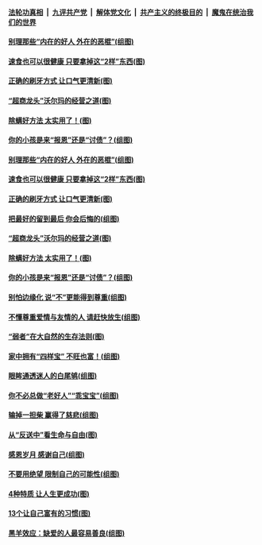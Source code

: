 ####  [法轮功真相](../../../../basic/blob/master/README.md?t=09032039) &nbsp;|&nbsp; [九评共产党](../../../../9ping.md/blob/master/README.md?t=09032039) &nbsp;|&nbsp; [解体党文化](../../../../jtdwh.md/blob/master/README.md?t=09032039)  &nbsp;|&nbsp; [共产主义的终极目的](../../../../gczydzjmd.md/blob/master/README.md?t=09032039) &nbsp;|&nbsp; [魔鬼在统治我们的世界](../../../../mgztzwmdsj.md/blob/master/README.md?t=09032039) 

#### [别理那些“内在的好人 外在的恶棍”(组图)](../pages/p8/906036.md?t=09032039) 

#### [速食也可以很健康 只要拿掉这“2样”东西(图)](../pages/p8/906033.md?t=09032039) 

#### [正确的刷牙方式 让口气更清新(图)](../pages/p8/905419.md?t=09032039) 

#### [“超商龙头”沃尔玛的经营之道(图)](../pages/p8/905459.md?t=09032039) 

#### [除螨好方法 太实用了！(图)](../pages/p8/905793.md?t=09032039) 

#### [你的小孩是来“报恩”还是“讨债”？(组图)](../pages/p8/905242.md?t=09032039) 

#### [别理那些“内在的好人 外在的恶棍”(组图)](../pages/p8/906036.md?t=09032039) 

#### [速食也可以很健康 只要拿掉这“2样”东西(图)](../pages/p8/906033.md?t=09032039) 

#### [正确的刷牙方式 让口气更清新(图)](../pages/p8/905419.md?t=09032039) 

#### [把最好的留到最后 你会后悔的(组图)](../pages/p8/905413.md?t=09032039) 

#### [“超商龙头”沃尔玛的经营之道(图)](../pages/p8/905459.md?t=09032039) 

#### [除螨好方法 太实用了！(图)](../pages/p8/905793.md?t=09032039) 

#### [你的小孩是来“报恩”还是“讨债”？(组图)](../pages/p8/905242.md?t=09032039) 

#### [别怕边缘化 说“不”更能得到尊重(组图)](../pages/p8/905729.md?t=09032039) 

#### [不懂尊重爱情与友情的人 请赶快放生(组图)](../pages/p8/905758.md?t=09032039) 

#### [“弱者”在大自然的生存法则(图)](../pages/p8/905465.md?t=09032039) 

#### [家中拥有“四样宝” 不旺也富！(组图)](../pages/p8/905766.md?t=09032039) 

#### [眼眸通透迷人的白尾鸲(组图)](../pages/p8/905742.md?t=09032039) 

#### [你不必总做“老好人”“乖宝宝”(组图)](../pages/p8/905417.md?t=09032039) 

#### [输掉一担柴 赢得了慈悲(组图)](../pages/p8/905528.md?t=09032039) 

#### [从“反送中”看生命与自由(图)](../pages/p8/905218.md?t=09032039) 

#### [感恩岁月 感谢自己(组图)](../pages/p8/905639.md?t=09032039) 

#### [不要用绝望 限制自己的可能性(组图)](../pages/p8/905416.md?t=09032039) 

#### [4种特质 让人生更成功(图)](../pages/p8/905421.md?t=09032039) 

#### [13个让自己富有的习惯(图)](../pages/p8/905225.md?t=09032039) 

#### [黑羊效应：缺爱的人最容易善良(组图)](../pages/p8/905414.md?t=09032039) 

